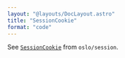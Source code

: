 ```yaml
---
layout: "@layouts/DocLayout.astro"
title: "SessionCookie"
format: "code"
---
```


See [`SessionCookie`](https://oslo.js.org/reference/main/session/SessionCookie/) from `oslo/session`.